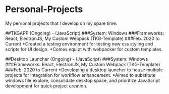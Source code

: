 # Personal-Projects
 My personal projects that I develop on my spare time. 

##TKGAPP (Ongoing) - (JavaScript) 
###System: Windows
###Frameworks: React, ElectronJS, My Custom Webpack (TKG-Template)
###Feb. 2020 to Current
*Created a testing environment for testing new css styling and scripts for UI design.
*Comes equipt with webpacker for custom templates. 

##Desktop Launcher (Ongoing) - (JavaScript) 
###System: Windows
###Frameworks: React, ElectronJS, My Custom Webpack (TKG-Template)
###Feb. 2020 to Current
*Developing a desktop launcher to house multiple projects for integration for workflow enhancement.
*Aimed to substitute windows file explore, consolidate desktop space, and prioritize JavaScript development for quick project creation. 
